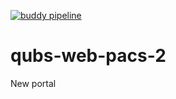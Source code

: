 [![buddy pipeline](https://app.buddy.works/sigmalogic/qubs-web-pacs-2/pipelines/pipeline/56042/badge.svg?token=78ce71f0c8750a1c7cc63f7980dace1b5fc4725dc418a3dc16f1452c5d3a2175 "buddy pipeline")](https://app.buddy.works/sigmalogic/qubs-web-pacs-2/pipelines/pipeline/56042)

# qubs-web-pacs-2
New portal
